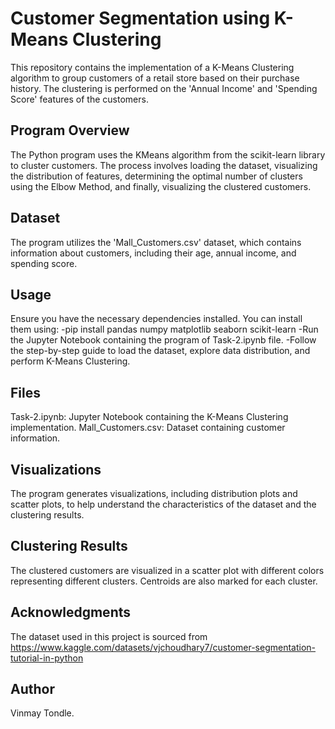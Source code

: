 # Customer Segmentation using K-Means Clustering
This repository contains the implementation of a K-Means Clustering algorithm to group customers of a retail store based on their purchase history. The clustering is performed on the 'Annual Income' and 'Spending Score' features of the customers.

## Program Overview
The Python program uses the KMeans algorithm from the scikit-learn library to cluster customers. The process involves loading the dataset, visualizing the distribution of features, determining the optimal number of clusters using the Elbow Method, and finally, visualizing the clustered customers.

## Dataset
The program utilizes the 'Mall_Customers.csv' dataset, which contains information about customers, including their age, annual income, and spending score.

## Usage
Ensure you have the necessary dependencies installed. You can install them using:
-pip install pandas numpy matplotlib seaborn scikit-learn
-Run the Jupyter Notebook containing the program of Task-2.ipynb file.
-Follow the step-by-step guide to load the dataset, explore data distribution, and perform K-Means Clustering.

## Files
Task-2.ipynb: Jupyter Notebook containing the K-Means Clustering implementation.
Mall_Customers.csv: Dataset containing customer information.

## Visualizations
The program generates visualizations, including distribution plots and scatter plots, to help understand the characteristics of the dataset and the clustering results.

## Clustering Results
The clustered customers are visualized in a scatter plot with different colors representing different clusters. Centroids are also marked for each cluster.

## Acknowledgments
The dataset used in this project is sourced from https://www.kaggle.com/datasets/vjchoudhary7/customer-segmentation-tutorial-in-python

## Author
Vinmay Tondle.

